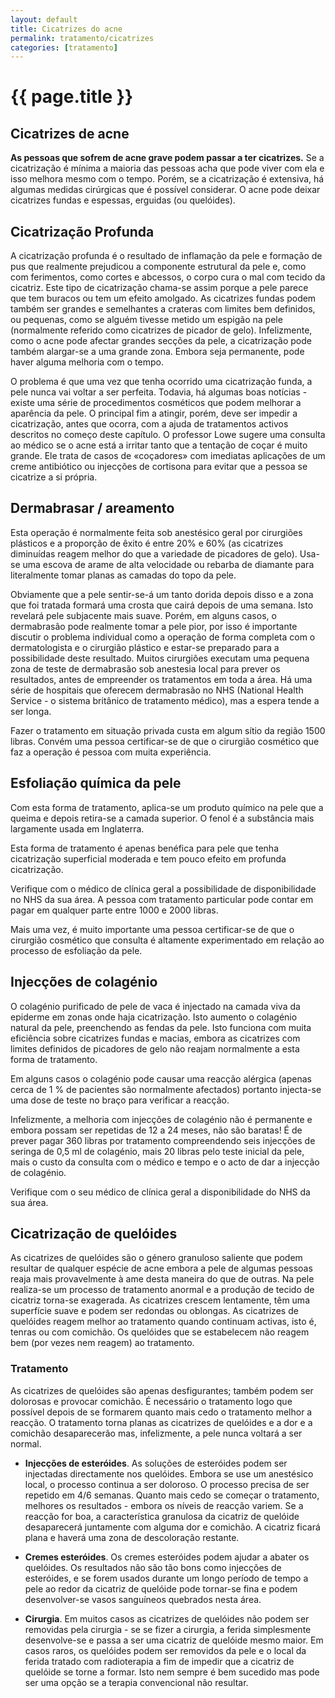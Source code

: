 ```yaml
---
layout: default
title: Cicatrizes do acne
permalink: tratamento/cicatrizes
categories: [tratamento]
---
```


# {{ page.title }}

## Cicatrizes de acne

__As pessoas que sofrem de acne grave podem passar a ter cicatrizes.__ Se a cicatrização é mínima a maioria das pessoas acha que pode viver com ela e isso melhora mesmo com o tempo.
Porém, se a cicatrização é extensiva, há algumas medidas cirúrgicas que é possível considerar. O acne pode deixar cicatrizes fundas e espessas, erguidas (ou quelóides).

## Cicatrização Profunda

A cicatrização profunda é o resultado de inflamação da pele e formação de pus que realmente prejudicou a componente estrutural da pele e, como com ferimentos, como cortes e abcessos, o corpo cura o mal com tecido da cicatriz. Este tipo de cicatrização chama-se assim porque a pele parece que tem buracos ou tem um efeito amolgado. As cicatrizes fundas podem também ser grandes e semelhantes a crateras com limites bem definidos, ou pequenas, como se alguém tivesse metido um espigão na pele (normalmente referido como cicatrizes de picador de gelo). Infelizmente, como o acne pode afectar grandes secções da pele, a cicatrização pode também alargar-se a uma grande zona. Embora seja permanente, pode haver alguma melhoria com o tempo.

O problema é que uma vez que tenha ocorrido uma cicatrização funda, a pele nunca vai voltar a ser perfeita. Todavia, há algumas boas notícias - existe uma série de procedimentos cosméticos que podem melhorar a aparência da pele. O principal fim a atingir, porém, deve ser impedir a cicatrização, antes que ocorra, com a ajuda de tratamentos activos descritos no começo deste capítulo. O professor Lowe sugere uma consulta ao médico se o acne está a irritar tanto que a tentação de coçar é muito grande. Ele trata de casos de «coçadores» com imediatas aplicações de um creme antibiótico ou injecções de cortisona para evitar que a pessoa se cicatrize a si própria.

## Dermabrasar / areamento

Esta operação é normalmente feita sob anestésico geral por cirurgiões plásticos e a proporção de êxito é entre 20% e 60% (as cicatrizes diminuídas reagem melhor do que a variedade de picadores de gelo). Usa-se uma escova de arame de alta velocidade ou rebarba de diamante para literalmente tomar planas as camadas do topo da pele.

Obviamente que a pele sentir-se-á um tanto dorida depois disso e a zona que foi tratada formará uma crosta que cairá depois de uma semana. Isto revelará pele subjacente mais suave. Porém, em alguns casos, o dermabrasão pode realmente tomar a pele pior, por isso é importante discutir o problema individual como a operação de forma completa com o dermatologista e o cirurgião plástico e estar-se preparado para a possibilidade deste resultado. Muitos cirurgiões executam uma pequena zona de teste de dermabrasão sob anestesia local para prever os resultados, antes de empreender os tratamentos em toda a área. Há uma série de hospitais que oferecem dermabrasão no NHS (National Health Service - o sistema britânico de tratamento médico), mas a espera tende a ser longa.

Fazer o tratamento em situação privada custa em algum sítio da região 1500 libras. Convém uma pessoa certificar-se de que o cirurgião cosmético que faz a operação é pessoa com muita experiência.

## Esfoliação química da pele

Com esta forma de tratamento, aplica-se um produto químico na pele que a queima e depois retira-se a camada superior. O fenol é a substância mais largamente usada em Inglaterra.

Esta forma de tratamento é apenas benéfica para pele que tenha cicatrização superficial moderada e tem pouco efeito em profunda cicatrização.

Verifique com o médico de clínica geral a possibilidade de disponibilidade no NHS da sua área. A pessoa com tratamento particular pode contar em pagar em qualquer parte entre 1000 e 2000 libras.

Mais uma vez, é muito importante uma pessoa certificar-se de que o cirurgião cosmético que consulta é altamente experimentado em relação ao processo de esfoliação da pele.

## Injecções de colagénio

O colagénio purificado de pele de vaca é injectado na camada viva da epiderme em zonas onde haja cicatrização. Isto aumento o colagénio natural da pele, preenchendo as fendas da pele. Isto funciona com muita eficiência sobre cicatrizes fundas e macias, embora as cicatrizes com limites definidos de picadores de gelo não reajam normalmente a esta forma de tratamento.

Em alguns casos o colagénio pode causar uma reacção alérgica (apenas cerca de 1 % de pacientes são normalmente afectados) portanto injecta-se uma dose de teste no braço para verificar a reacção.

Infelizmente, a melhoria com injecções de colagénio não é permanente e embora possam ser repetidas de 12 a 24 meses, não são baratas! É de prever pagar 360 libras por tratamento compreendendo seis injecções de seringa de 0,5 ml de colagénio, mais 20 libras pelo teste inicial da pele, mais o custo da consulta com o médico e tempo e o acto de dar a injecção de colagénio.

Verifique com o seu médico de clínica geral a disponibilidade do NHS da sua área.

## Cicatrização de quelóides

As cicatrizes de quelóides são o género granuloso saliente que podem resultar de qualquer espécie de acne embora a pele de algumas pessoas reaja mais provavelmente à ame desta maneira do que de outras. Na pele realiza-se um processo de tratamento anormal e a produção de tecido de cicatriz torna-se exagerada. As cicatrizes crescem lentamente, têm uma superfície suave e podem ser redondas ou oblongas. As cicatrizes de quelóides reagem melhor ao tratamento quando continuam activas, isto é, tenras ou com comichão. Os quelóides que se estabelecem não reagem bem (por vezes nem reagem) ao tratamento.

### Tratamento

As cicatrizes de quelóides são apenas desfigurantes; também podem ser dolorosas e provocar comichão. É necessário o tratamento logo que possível depois de se formarem quanto mais cedo o tratamento melhor a reacção. O tratamento torna planas as cicatrizes de quelóides e a dor e a comichão desaparecerão mas, infelizmente, a pele nunca voltará a ser normal.

* __Injecções de esteróides__. As soluções de esteróides podem ser injectadas directamente nos quelóides. Embora se use um anestésico local, o processo continua a ser doloroso. O processo precisa de ser repetido em 4/6 semanas. Quanto mais cedo se começar o tratamento, melhores os resultados - embora os níveis de reacção variem. Se a reacção for boa, a característica granulosa da cicatriz de quelóide desaparecerá juntamente com alguma dor e comichão. A cicatriz ficará plana e haverá uma zona de descoloração restante.

* __Cremes esteróides__. Os cremes esteróides podem ajudar a abater os quelóides. Os resultados não são tão bons como injecções de esteróides, e se forem usados durante um longo período de tempo a pele ao redor da cicatriz de quelóide pode tornar-se fina e podem desenvolver-se vasos sanguíneos quebrados nesta área.

* __Cirurgia__. Em muitos casos as cicatrizes de quelóides não podem ser removidas pela cirurgia - se se fizer a cirurgia, a ferida simplesmente desenvolve-se e passa a ser uma cicatriz de quelóide mesmo maior. Em casos raros, os quelóides podem ser removidos da pele e o local da ferida tratado com radioterapia a fim de impedir que a cicatriz de quelóide se torne a formar. Isto nem sempre é bem sucedido mas pode ser uma opção se a terapia convencional não resultar.
